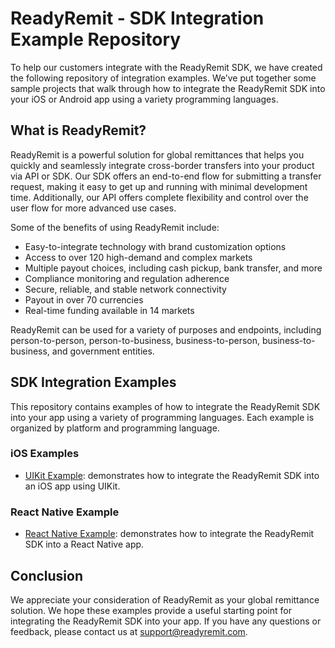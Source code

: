 # ReadyRemit - SDK Integration Example Repository 

To help our customers integrate with the ReadyRemit SDK, we have created the following repository of integration examples. We’ve put together some sample projects that walk through how to integrate the ReadyRemit SDK into your iOS or Android app using a variety programming languages.

## What is ReadyRemit?

ReadyRemit is a powerful solution for global remittances that helps you quickly and seamlessly integrate cross-border transfers into your product via API or SDK. Our SDK offers an end-to-end flow for submitting a transfer request, making it easy to get up and running with minimal development time. Additionally, our API offers complete flexibility and control over the user flow for more advanced use cases.

Some of the benefits of using ReadyRemit include:

- Easy-to-integrate technology with brand customization options
- Access to over 120 high-demand and complex markets
- Multiple payout choices, including cash pickup, bank transfer, and more
- Compliance monitoring and regulation adherence
- Secure, reliable, and stable network connectivity
- Payout in over 70 currencies
- Real-time funding available in 14 markets

ReadyRemit can be used for a variety of purposes and endpoints, including person-to-person, person-to-business, business-to-person, business-to-business, and government entities.

## SDK Integration Examples

This repository contains examples of how to integrate the ReadyRemit SDK into your app using a variety of programming languages. Each example is organized by platform and programming language.

 ### iOS Examples

- [UIKit Example](https://github.com/BrightwellPayments/readyremit-sdk-example-apps/tree/main/iOS/iOSUIKitSample): demonstrates how to integrate the ReadyRemit SDK into an iOS app using UIKit.
<!--- - [SwiftUI Example](https://github.com/ReadyRemit/ios-sdk-examples/tree/main/SwiftUI): demonstrates how to integrate the ReadyRemit SDK into an iOS app using SwiftUI.
- [Objective-C Example](https://github.com/ReadyRemit/ios-sdk-examples/tree/main/Objective-C): demonstrates how to integrate the ReadyRemit SDK into an iOS app using Objective-C.

### Android Examples

- [Kotlin Example](https://github.com/ReadyRemit/android-sdk-examples/tree/main/Kotlin): demonstrates how to integrate the ReadyRemit SDK into an Android app using Kotlin.
- [Java Example](https://github.com/ReadyRemit/android-sdk-examples/tree/main/Java): demonstrates how to integrate the ReadyRemit SDK into an Android app using Java. -->

### React Native Example

- [React Native Example](https://github.com/BrightwellPayments/readyremit-sdk-example-apps/tree/main/React%20Native): demonstrates how to integrate the ReadyRemit SDK into a React Native app.

## Conclusion

We appreciate your consideration of ReadyRemit as your global remittance solution. We hope these examples provide a useful starting point for integrating the ReadyRemit SDK into your app. If you have any questions or feedback, please contact us at [support@readyremit.com](mailto:support@readyremit.com).
